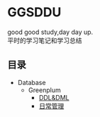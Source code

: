 # GGSDDU
good good study,day day up.<br>
平时的学习笔记和学习总结
## 目录
- Database
  - Greenplum
    - [DDL&DML](Database/Greenplum/dml_ddl.md)
    - [日常管理](Database/Greenplum/managing.md)